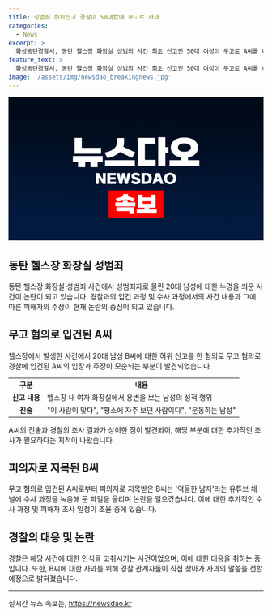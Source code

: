 ```yaml
---
title: 성범죄 허위신고 경찰이 50대女에 무고로 사과
categories:
  - News
excerpt: >
  화성동탄경찰서, 동탄 헬스장 화장실 성범죄 사건 최초 신고인 50대 여성이 무고로 A씨를 허위 신고하고 20대 B씨를 범인으로 지목한 사실이 밝혀졌다. 경찰은 B씨에 대한 모든 혐의를 무혐의로 결론내리고 A씨를 무고 혐의로 입건했다. B씨 변호인 측과 피해자 조사 일정을 조율하며, 경찰은 B씨에게 직접 사과하기로 결정했다. 사건은 B씨의 유튜브 채널을 통해 알려지며 경찰의 응대가 논란이 되고 있다.
feature_text: >
  화성동탄경찰서, 동탄 헬스장 화장실 성범죄 사건 최초 신고인 50대 여성이 무고로 A씨를 허위 신고하고 20대 B씨를 범인으로 지목한 사실이 밝혀졌다. 경찰은 B씨에 대한 모든 혐의를 무혐의로 결론내리고 A씨를 무고 혐의로 입건했다. B씨 변호인 측과 피해자 조사 일정을 조율하며, 경찰은 B씨에게 직접 사과하기로 결정했다. 사건은 B씨의 유튜브 채널을 통해 알려지며 경찰의 응대가 논란이 되고 있다.
image: '/assets/img/newsdao_breakingnews.jpg'
---
```


<p><img src="/assets/img/newsdao_breakingnews.jpg" alt="bookingtag 속보" /></p>

<h2><b>동탄 헬스장 화장실 성범죄</b></h2>

<p data-ke-size="size16">동탄 헬스장 화장실 성범죄 사건에서 성범죄자로 몰린 20대 남성에 대한 누명을 씌운 사건이 논란이 되고 있습니다. 경찰과의 입건 과정 및 수사 과정에서의 사건 내용과 그에 따른 피해자의 주장이 현재 논란의 중심이 되고 있습니다.</p>

<h2><b>무고 혐의로 입건된 A씨</b></h2>

<p data-ke-size="size16">헬스장에서 발생한 사건에서 20대 남성 B씨에 대한 허위 신고를 한 혐의로 무고 혐의로 경찰에 입건된 A씨의 입장과 주장이 모순되는 부분이 발견되었습니다.</p>

<table>
  <tr>
    <td style="text-align: center; height: 17px;"><b>구분</b></td>
    <td style="text-align: center; height: 17px;"><b>내용</b></td>
  </tr>
  <tr>
    <td style="text-align: center; height: 17px;"><b>신고 내용</b></td>
    <td>헬스장 내 여자 화장실에서 용변을 보는 남성의 성적 행위</td>
  </tr>
  <tr>
    <td style="text-align: center; height: 17px;"><b>진술</b></td>
    <td>"이 사람이 맞다", "평소에 자주 보던 사람이다", "운동하는 남성"</td>
  </tr>
</table>

<p data-ke-size="size16">A씨의 진술과 경찰의 조사 결과가 상이한 점이 발견되어, 해당 부분에 대한 추가적인 조사가 필요하다는 지적이 나왔습니다.</p>

<h2><b>피의자로 지목된 B씨</b></h2>

<p data-ke-size="size16">무고 혐의로 입건된 A씨로부터 피의자로 지목받은 B씨는 '억울한 남자'라는 유튜브 채널에 수사 과정을 녹음해 둔 파일을 올리며 논란을 일으켰습니다. 이에 대한 추가적인 수사 과정 및 피해자 조사 일정이 조율 중에 있습니다.</p>

<h2><b>경찰의 대응 및 논란</b></h2>

<p data-ke-size="size16">경찰은 해당 사건에 대한 인식을 고취시키는 사건이었으며, 이에 대한 대응을 취하는 중입니다. 또한, B씨에 대한 사과를 위해 경찰 관계자들이 직접 찾아가 사과의 말씀을 전할 예정으로 밝혀졌습니다.</p>

<hr>
실시간 뉴스 속보는, <a href="https://newsdao.kr" rel="dofollow">https://newsdao.kr</a>


